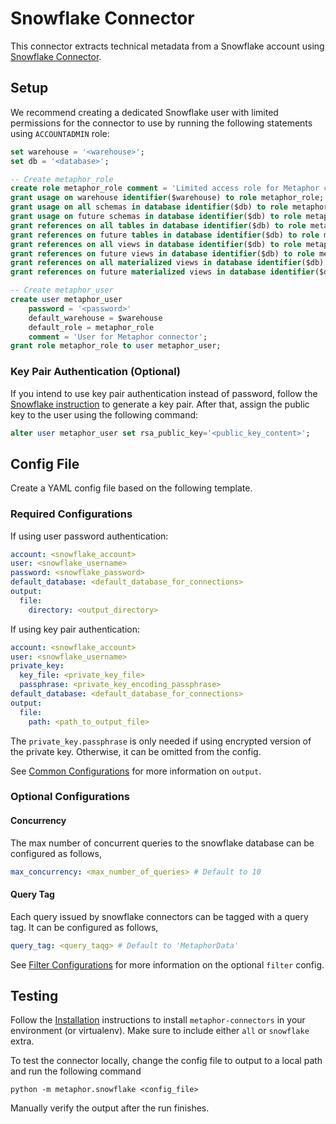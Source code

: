 # Snowflake Connector

This connector extracts technical metadata from a Snowflake account using [Snowflake Connector](https://docs.snowflake.com/en/user-guide/python-connector.html).

## Setup

We recommend creating a dedicated Snowflake user with limited permissions for the connector to use by running the following statements using `ACCOUNTADMIN` role:

```sql
set warehouse = '<warehouse>';
set db = '<database>';

-- Create metaphor_role
create role metaphor_role comment = 'Limited access role for Metaphor connector';
grant usage on warehouse identifier($warehouse) to role metaphor_role;
grant usage on all schemas in database identifier($db) to role metaphor_role;
grant usage on future schemas in database identifier($db) to role metaphor_role;
grant references on all tables in database identifier($db) to role metaphor_role;
grant references on future tables in database identifier($db) to role metaphor_role;
grant references on all views in database identifier($db) to role metaphor_role;
grant references on future views in database identifier($db) to role metaphor_role;
grant references on all materialized views in database identifier($db) to role metaphor_role;
grant references on future materialized views in database identifier($db) to role metaphor_role;

-- Create metaphor_user
create user metaphor_user
    password = '<password>'
    default_warehouse = $warehouse
    default_role = metaphor_role
    comment = 'User for Metaphor connector';
grant role metaphor_role to user metaphor_user;
```

### Key Pair Authentication (Optional)

If you intend to use key pair authentication instead of password, follow the [Snowflake instruction](https://docs.snowflake.com/en/user-guide/key-pair-auth.html) to generate a key pair. After that, assign the public key to the user using the following command:

```sql
alter user metaphor_user set rsa_public_key='<public_key_content>';
```

## Config File

Create a YAML config file based on the following template.

### Required Configurations

If using user password authentication:

```yaml
account: <snowflake_account>
user: <snowflake_username>
password: <snowflake_password>
default_database: <default_database_for_connections>
output:
  file:
    directory: <output_directory>
```

If using key pair authentication:

```yaml
account: <snowflake_account>
user: <snowflake_username>
private_key:
  key_file: <private_key_file>
  passphrase: <private_key_encoding_passphrase>
default_database: <default_database_for_connections>
output:
  file:
    path: <path_to_output_file>
```

The `private_key.passphrase` is only needed if using encrypted version of the private key. Otherwise, it can be omitted from the config.

See [Common Configurations](../common/README.md) for more information on `output`.

### Optional Configurations

#### Concurrency

The max number of concurrent queries to the snowflake database can be configured as follows,

```yaml
max_concurrency: <max_number_of_queries> # Default to 10
```

#### Query Tag

Each query issued by snowflake connectors can be tagged with a query tag. It can be configured as follows,

```yaml
query_tag: <query_taqg> # Default to 'MetaphorData'
```

See [Filter Configurations](../common/docs/filter.md) for more information on the optional `filter` config.

## Testing

Follow the [Installation](../../README.md) instructions to install `metaphor-connectors` in your environment (or virtualenv). Make sure to include either `all` or `snowflake` extra.

To test the connector locally, change the config file to output to a local path and run the following command

```shell
python -m metaphor.snowflake <config_file>
```

Manually verify the output after the run finishes.
